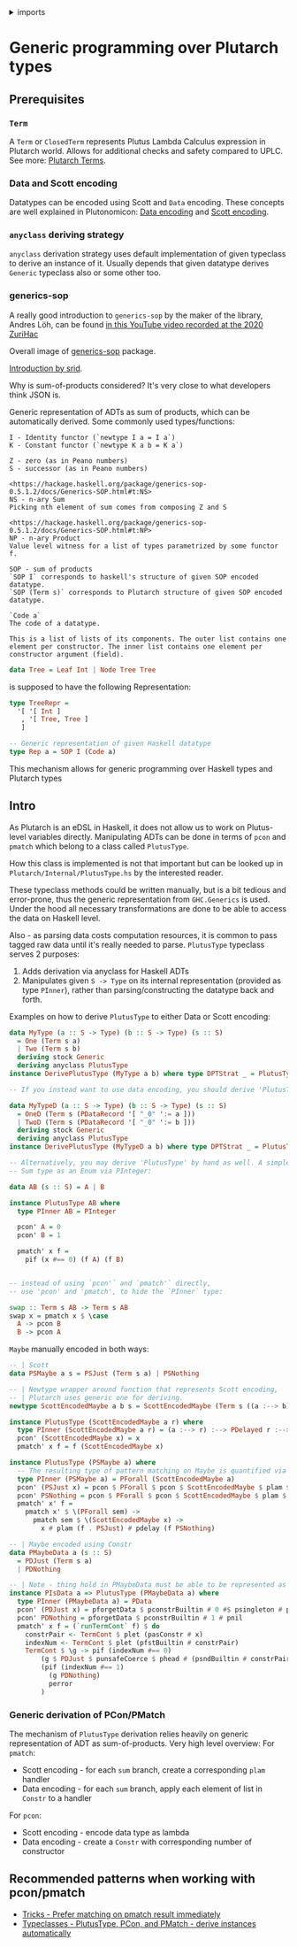 <details>
<summary> imports </summary>
<p>

```haskell
{-# OPTIONS_GHC -Wno-redundant-constraints #-}
module Plutarch.Docs.PMatch (Tree(..), swap, TreeRepr) where
import Plutarch.Prelude
import Plutarch.Unsafe (punsafeCoerce)
```

</p>
</details>

# Generic programming over Plutarch types

## Prerequisites

### `Term`

A `Term` or `ClosedTerm` represents Plutus Lambda Calculus expression in Plutarch world.
Allows for additional checks and safety compared to UPLC.
See more: [Plutarch Terms](../Introduction/PlutarchTerms.md).

### Data and Scott encoding

Datatypes can be encoded using Scott and `Data` encoding.
These concepts are well explained in Plutonomicon:
[Data encoding](../Concepts/DataAndScottEncoding.md#data-encoding)
and [Scott encoding](../Concepts/DataAndScottEncoding.md#scott-encoding).

### `anyclass` deriving strategy

`anyclass` derivation strategy uses default implementation of given typeclass to derive an instance of it.
Usually depends that given datatype derives `Generic` typeclass also or some other too.

### generics-sop

A really good introduction to `generics-sop` by the maker of the library, Andres Löh, can be found
[in this YouTube video recorded at the 2020 ZuriHac](https://www.youtube.com/watch?v=pwnrfREbhWY)

Overall image of [generics-sop](https://github.com/well-typed/generics-sop) package.

[Introduction by srid](https://srid.ca/generics-sop-intro).

Why is sum-of-products considered? It's very close to what developers think JSON is.

Generic representation of ADTs as sum of products, which can be automatically derived.
Some commonly used types/functions:

```
I - Identity functor (`newtype I a = I a`)
K - Constant functor (`newtype K a b = K a`)

Z - zero (as in Peano numbers)
S - successor (as in Peano numbers)

<https://hackage.haskell.org/package/generics-sop-0.5.1.2/docs/Generics-SOP.html#t:NS>
NS - n-ary Sum
Picking nth element of sum comes from composing Z and S

<https://hackage.haskell.org/package/generics-sop-0.5.1.2/docs/Generics-SOP.html#t:NP>
NP - n-ary Product
Value level witness for a list of types parametrized by some functor f.

SOP - sum of products
`SOP I` corresponds to haskell's structure of given SOP encoded datatype.
`SOP (Term s)` corresponds to Plutarch structure of given SOP encoded datatype.

`Code a`
The code of a datatype.

This is a list of lists of its components. The outer list contains one element per constructor. The inner list contains one element per constructor argument (field).
```

```haskell
data Tree = Leaf Int | Node Tree Tree
```

is supposed to have the following Representation:

```haskell
type TreeRepr =
  '[ '[ Int ]
   , '[ Tree, Tree ]
   ]
```

```hs
-- Generic representation of given Haskell datatype
type Rep a = SOP I (Code a)
```

This mechanism allows for generic programming over Haskell types and Plutarch types

## Intro

As Plutarch is an eDSL in Haskell, it does not allow us to work on Plutus-level variables directly.
Manipulating ADTs can be done in terms of `pcon` and `pmatch` which belong to a class called `PlutusType`.

How this class is implemented is not that important but can be looked up in `Plutarch/Internal/PlutusType.hs`
by the interested reader.

These typeclass methods could be written manually, but is a bit tedious and error-prone, thus the generic
representation from `GHC.Generics` is used.
Under the hood all necessary transformations are done to be able to access the data on Haskell level.

Also - as parsing data costs computation resources, it is common to pass tagged raw data until it's really needed to parse.
`PlutusType` typeclass serves 2 purposes:

1. Adds derivation via anyclass for Haskell ADTs
2. Manipulates given `S -> Type` on its internal representation (provided as type `PInner`),
  rather than parsing/constructing the datatype back and forth.

Examples on how to derive `PlutusType` to either Data or Scott encoding:

```haskell
data MyType (a :: S -> Type) (b :: S -> Type) (s :: S)
  = One (Term s a)
  | Two (Term s b)
  deriving stock Generic
  deriving anyclass PlutusType
instance DerivePlutusType (MyType a b) where type DPTStrat _ = PlutusTypeScott

-- If you instead want to use data encoding, you should derive 'PlutusType' and provide data strategy:

data MyTypeD (a :: S -> Type) (b :: S -> Type) (s :: S)
  = OneD (Term s (PDataRecord '[ "_0" ':= a ]))
  | TwoD (Term s (PDataRecord '[ "_0" ':= b ]))
  deriving stock Generic
  deriving anyclass PlutusType
instance DerivePlutusType (MyTypeD a b) where type DPTStrat _ = PlutusTypeData

-- Alternatively, you may derive 'PlutusType' by hand as well. A simple example, encoding a
-- Sum type as an Enum via PInteger:

data AB (s :: S) = A | B

instance PlutusType AB where
  type PInner AB = PInteger

  pcon' A = 0
  pcon' B = 1

  pmatch' x f =
    pif (x #== 0) (f A) (f B)


-- instead of using `pcon'` and `pmatch'` directly,
-- use 'pcon' and 'pmatch', to hide the `PInner` type:

swap :: Term s AB -> Term s AB
swap x = pmatch x $ \case
  A -> pcon B
  B -> pcon A
```

`Maybe` manually encoded in both ways:

```haskell
-- | Scott
data PSMaybe a s = PSJust (Term s a) | PSNothing

-- | Newtype wrapper around function that represents Scott encoding,
-- | Plutarch uses generic one for deriving.
newtype ScottEncodedMaybe a b s = ScottEncodedMaybe (Term s ((a :--> b) :--> PDelayed b :--> b))

instance PlutusType (ScottEncodedMaybe a r) where
  type PInner (ScottEncodedMaybe a r) = (a :--> r) :--> PDelayed r :--> r
  pcon' (ScottEncodedMaybe x) = x
  pmatch' x f = f (ScottEncodedMaybe x)

instance PlutusType (PSMaybe a) where
  -- The resulting type of pattern matching on Maybe is quantified via `PForall`
  type PInner (PSMaybe a) = PForall (ScottEncodedMaybe a)
  pcon' (PSJust x) = pcon $ PForall $ pcon $ ScottEncodedMaybe $ plam $ \f _ -> f # x
  pcon' PSNothing = pcon $ PForall $ pcon $ ScottEncodedMaybe $ plam $ \_ g -> pforce g
  pmatch' x' f =
    pmatch x' $ \(PForall sem) ->
      pmatch sem $ \(ScottEncodedMaybe x) ->
        x # plam (f . PSJust) # pdelay (f PSNothing)

-- | Maybe encoded using Constr
data PMaybeData a (s :: S)
  = PDJust (Term s a)
  | PDNothing

-- | Note - thing hold in PMaybeData must be able to be represented as Data too, not needed in case of Scott version
instance PIsData a => PlutusType (PMaybeData a) where
  type PInner (PMaybeData a) = PData
  pcon' (PDJust x) = pforgetData $ pconstrBuiltin # 0 #$ psingleton # pforgetData (pdata x)
  pcon' PDNothing = pforgetData $ pconstrBuiltin # 1 # pnil
  pmatch' x f = (`runTermCont` f) $ do
    constrPair <- TermCont $ plet (pasConstr # x)
    indexNum <- TermCont $ plet (pfstBuiltin # constrPair)
    TermCont $ \g -> pif (indexNum #== 0)
        (g $ PDJust $ punsafeCoerce $ phead # (psndBuiltin # constrPair))
        (pif (indexNum #== 1)
          (g PDNothing)
          perror
        )

```

### Generic derivation of PCon/PMatch

The mechanism of `PlutusType` derivation relies heavily on generic representation of ADT as sum-of-products.
Very high level overview:
For `pmatch`:

- Scott encoding - for each `sum` branch, create a corresponding `plam` handler
- Data encoding - for each `sum` branch, apply each element of list in `Constr` to a handler

For `pcon`:

- Scott encoding - encode data type as lambda
- Data encoding - create a `Constr` with corresponding number of constructor

## Recommended patterns when working with pcon/pmatch

- [Tricks - Prefer matching on pmatch result immediately](../../Tricks/PreferMatchingOnPmatchResultImmediately.md)
- [Typeclasses - PlutusType, PCon, and PMatch - derive instances automatically](../../Typeclasses/PlutusType,PCon,PMatch.md)
